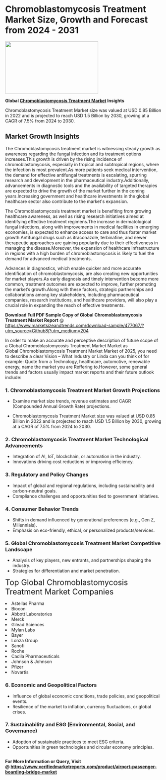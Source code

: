 <H1>Chromoblastomycosis Treatment Market Size, Growth and Forecast from 2024 - 2031</H1><img class="aligncenter size-medium wp-image-584254" src="https://thirdeyenews.in/wp-content/uploads/2024/09/Global-Market-Research-300x168.jpeg" alt="" width="300" height="168" /><p><strong>Global&nbsp;<a href="https://www.marketsizeandtrends.com/download-sample/477067/?utm_source=Github8j?utm_medium=204">Chromoblastomycosis Treatment Market</a> Insights</strong></p><p>Chromoblastomycosis Treatment Market size was valued at USD 0.85 Billion in 2022 and is projected to reach USD 1.5 Billion by 2030, growing at a CAGR of 7.5% from 2024 to 2030.</p><p><h2>Market Growth Insights</h2> <p>The Chromoblastomycosis treatment market is witnessing steady growth as awareness regarding the fungal infection and its treatment options increases.This growth is driven by the rising incidence of chromoblastomycosis, especially in tropical and subtropical regions, where the infection is most prevalent.As more patients seek medical intervention, the demand for effective antifungal treatments is escalating, spurring research and development in the pharmaceutical industry.Additionally, advancements in diagnostic tools and the availability of targeted therapies are expected to drive the growth of the market further in the coming years.Increasing government and healthcare investments in the global healthcare sector also contribute to the market's expansion.</p> <p>The Chromoblastomycosis treatment market is benefiting from growing healthcare awareness, as well as rising research initiatives aimed at identifying effective treatment regimens.The increase in dermatological fungal infections, along with improvements in medical facilities in emerging economies, is expected to enhance access to care and thus foster market growth.Antifungal drugs such as itraconazole, terbinafine, and newer therapeutic approaches are gaining popularity due to their effectiveness in managing the disease.Moreover, the expansion of healthcare infrastructure in regions with a high burden of chromoblastomycosis is likely to fuel the demand for advanced medical treatments.</p> <p>Advances in diagnostics, which enable quicker and more accurate identification of chromoblastomycosis, are also creating new opportunities for market players.As early diagnosis and timely intervention become more common, treatment outcomes are expected to improve, further promoting the market’s growth.Along with these factors, strategic partnerships and collaborations among key stakeholders, including pharmaceutical companies, research institutions, and healthcare providers, will also play a crucial role in expanding the reach of effective treatments.</p> <p><span class=""><strong>Download Full PDF Sample Copy of Global Chromoblastomycosis Treatment Market Report</strong> @ <a href="https://www.marketsizeandtrends.com/download-sample/477067/?utm_source=Github8j?utm_medium=204" target="_blank">https://www.marketsizeandtrends.com/download-sample/477067/?utm_source=Github8j?utm_medium=204</a></span></p><p>In order to make an accurate and perceptive description of future scope of a Global&nbsp;Chromoblastomycosis Treatment Market Market as Global&nbsp;Chromoblastomycosis Treatment Market Market of 2025, you need to describe a clear Vision &ndash; What Industry or Linda can you think of for example: Quote from a Technology, healthcare, automotive, renewable energy, name the market you are Reffering to.However, some general trends and factors usually impact market reports and their future outlook include:</p><h3>1.&nbsp;<strong>Chromoblastomycosis Treatment Market Growth Projections</strong></h3><ul><li>Examine market size trends, revenue estimates and CAGR (Compounded Annual Growth Rate) projections.</li><li><p>Chromoblastomycosis Treatment Market size was valued at USD 0.85 Billion in 2022 and is projected to reach USD 1.5 Billion by 2030, growing at a CAGR of 7.5% from 2024 to 2030.</p></li></ul><h3>2.&nbsp;<strong>Chromoblastomycosis Treatment Market Technological Advancements</strong></h3><ul><li>Integration of AI, IoT, blockchain, or automation in the industry.</li><li>Innovations driving cost reductions or improving efficiency.</li></ul><h3>3.&nbsp;<strong>Regulatory and Policy Changes</strong></h3><ul><li>Impact of global and regional regulations, including sustainability and carbon-neutral goals.</li><li>Compliance challenges and opportunities tied to government initiatives.</li></ul><h3>4.&nbsp;<strong>Consumer Behavior Trends</strong></h3><ul><li>Shifts in demand influenced by generational preferences (e.g., Gen Z, Millennials).</li><li>Emphasis on eco-friendly, ethical, or personalized products/services.</li></ul><h3>5.&nbsp;<strong>Global Chromoblastomycosis Treatment Market Competitive Landscape</strong></h3><ul><li>Analysis of key players, new entrants, and partnerships shaping the industry.</li><li>Strategies for differentiation and market penetration.</li></ul><p data-pm-slice="1 1 []"><span style="color: inherit; font-family: inherit; font-size: 25px;">Top Global Chromoblastomycosis Treatment Market Companies</span></p><div class="" data-test-id=""><p><li>Astellas Pharma</li><li> Biocon</li><li> Abbott Laboratories</li><li> Merck</li><li> Gilead Sciences</li><li> Mylan Labs</li><li> Bayer</li><li> Lonza Group</li><li> Sanofi</li><li> Roche</li><li> Cadila Pharmaceuticals</li><li> Johnson & Johnson</li><li> Pfizer</li><li> Novartis</li></p></div><h3>6.&nbsp;<strong>Economic and Geopolitical Factors</strong></h3><ul><li>Influence of global economic conditions, trade policies, and geopolitical events.</li><li>Resilience of the market to inflation, currency fluctuations, or global crises.</li></ul><h3>7.&nbsp;<strong>Sustainability and ESG (Environmental, Social, and Governance)</strong></h3><ul><li>Adoption of sustainable practices to meet ESG criteria.</li><li>Opportunities in green technologies and circular economy principles.</li></ul><h2><strong style="font-size: 14px;">For More Information or Query, Visit @&nbsp;</strong><a style="background-color: #ffffff; font-size: 14px;" href="https://www.marketsizeandtrends.com/report/chromoblastomycosis-treatment-market/" target="_blank">https://www.verifiedmarketreports.com/product/airport-passenger-boarding-bridge-market</a></h2>